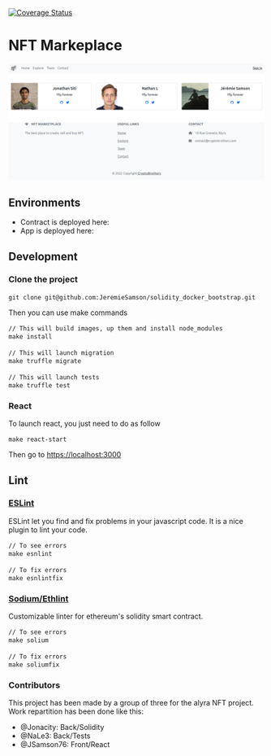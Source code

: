 [![Coverage Status](https://coveralls.io/repos/github/JeremieSamson/alyra_nft/badge.svg?branch=main)](https://coveralls.io/github/JeremieSamson/alyra_nft?branch=main)

# NFT Markeplace

![](docs/images/marketplace.png)

## Environments

- Contract is deployed here:
- App is deployed here:


## Development

### Clone the project

```
git clone git@github.com:JeremieSamson/solidity_docker_bootstrap.git
```

Then you can use make commands

```
// This will build images, up them and install node_modules
make install

// This will launch migration
make truffle migrate

// This will launch tests
make truffle test
```

### React

To launch react, you just need to do as follow
```
make react-start
```

Then go to [https://localhost:3000](https://localhost:3000)

## Lint

### [ESLint](https://eslint.org/)

ESLint let you find and fix problems in your javascript code.
It is a nice plugin to lint your code.

```
// To see errors
make esnlint

// To fix errors
make esnlintfix
```

### [Sodium/Ethlint](https://github.com/duaraghav8/Ethlint)

Customizable linter for ethereum's solidity smart contract.

```
// To see errors
make solium

// To fix errors
make soliumfix
```

### Contributors

This project has been made by a group of three for the alyra NFT project. Work repartition has been done like this:
- @Jonacity: Back/Solidity
- @NaLe3: Back/Tests
- @JSamson76: Front/React